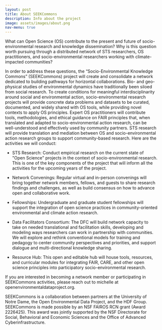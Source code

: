 ```yaml
---
layout: post
title: About SEEKCommons 
description: Info about the project
image: assets/images/about.png
nav-menu: true
---
```


What can Open Science (OS) contribute to the present and future of socio-environmental research and knowledge dissemination? Why is this question worth pursuing through a distributed network of STS researchers, OS practitioners, and socio-environmental researchers working with climate-impacted communities?

In order to address these questions, the “Socio-Environmental Knowledge Commons” (SEEKCommons) project will create and consolidate a network dedicated to building pathways for horizontal collaborations. Bio- and geo-physical studies of environmental dynamics have traditionally been siloed from social research. To create conditions for meaningful interdisciplinarity around social and environmental action, socio-environmental research projects will provide concrete data problems and datasets to be curated, documented, and widely shared with OS tools, while providing novel contexts to apply OS principles. Expert OS practitioners will contribute tools, methodologies, and ethical guidance on FAIR principles that, when translated and adapted to socio-environmental action research, can be well-understood and effectively used by community partners. STS research will provide translation and mediation between OS and socio-environmental action research groups to support community-based research. Here are the activities we will conduct:

* STS Research: Conduct empirical research on the current state of "Open Science" projects in the context of socio-environmental research. This is one of the key components of the project that will inform all the activities for the upcoming years of the project.

* Network Convenings: Regular virtual and in-person convenings will bring together network members, fellows, and guests to share research findings and challenges, as well as build consensus on how to advance open and collaborative work.

* Fellowships: Undergraduate and graduate student fellowships will support the integration of open science practices in community-oriented environmental and climate action research.

* Data Facilitators Consortium: The DFC will build network capacity to take on needed translational and facilitation skills, developing and modeling ways researchers can work in partnership with communities. We will explore and rethink conventional models for training and pedagogy to center community perspectives and priorities, and support dialogue and multi-directional knowledge sharing.

* Resource Hub: This open and editable hub will house tools, resources, and curricular modules for integrating FAIR, CARE, and other open science principles into participatory socio-environmental research.

If you are interested in becoming a network member or participating in SEEKCommons activities, please reach out to michelle at openenvironmentaldataproject.org.

SEEKCommons is a collaboration between partners at the University of Notre Dame, the Open Environmental Data Project, and the HDF Group. SEEKCommons is made possible by an NSF FAIROS RCN grant (Award 2226425). This award was jointly supported by the NSF Directorate for Social, Behavioral and Economic Sciences and the Office of Advanced Cyberinfrastructure.
